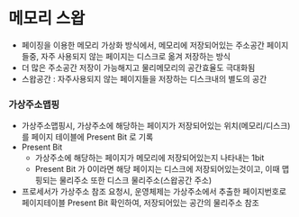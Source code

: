 # 메모리 스왑
* 페이징을 이용한 메모리 가상화 방식에서, 메모리에 저장되어있는 주소공간 페이지들중, 자주 사용되지 않는 페이지는 디스크로 옮겨 저장하는 방식 
* 더 많은 주소공간 저장이 가능해지고 물리메모리의 공간효율도 극대화됨
* 스왑공간 : 자주사용되지 않는 페이지들을 저장하는 디스크내의 별도의 공간

### 가상주소맵핑
* 가상주소맵핑시, 가상주소에 해당하는 페이지가 저장되어있는 위치(메모리/디스크)를 페이지 테이블에 Present Bit 로 기록
* Present Bit
   * 가상주소에 해당하는 페이지가 메모리에 저장되어있는지 나타내는 1bit
   * Present Bit 가 0이라면 해당 페이지는 디스크에 저장되어있는것이고, 이때 맵핑되는 물리주소 또한 디스크 물리주소(스왑공간 주소)
* 프로세서가 가상주소 참조 요청시, 운영체제는 가상주소에서 추출한 페이지번호로 페이지테이블 Present Bit 확인하여, 저장되어있는 공간의 물리주소 참조
 